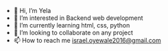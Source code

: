 - 👋 Hi, I’m Yela
- 👀 I’m interested in Backend web development
- 🌱 I’m currently learning html, css, python
- 💞️ I’m looking to collaborate on any project
- 📫 How to reach me israel.oyewale2016@gmail.com

<!---
the-yela95/the-yela95 is a ✨ special ✨ repository because its `README.md` (this file) appears on your GitHub profile.
You can click the Preview link to take a look at your changes.
--->
